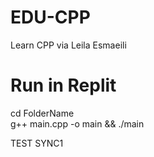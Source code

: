 # EDU-CPP
Learn CPP via Leila Esmaeili
# Run in Replit
cd FolderName <br>
g++ main.cpp -o main && ./main

TEST SYNC1
